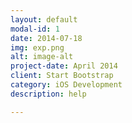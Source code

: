 ```yaml
---
layout: default
modal-id: 1
date: 2014-07-18
img: exp.png
alt: image-alt
project-date: April 2014
client: Start Bootstrap
category: iOS Development
description: help

---
```

